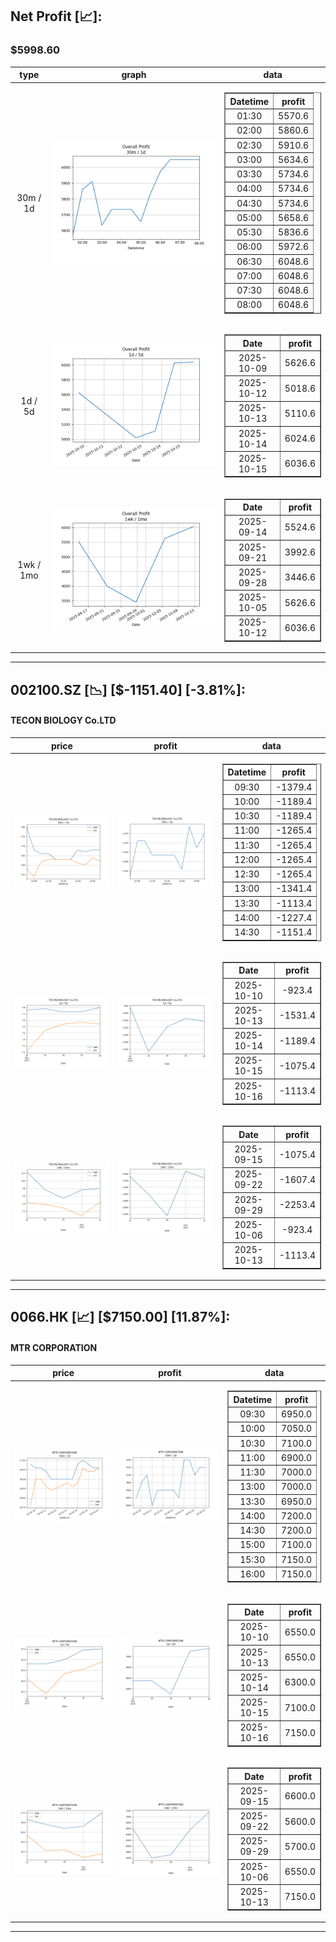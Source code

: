 ## Net Profit [📈]:
### $5998.60
|type|graph|data|
|:---:|:---:|:---:|
|30m / 1d|![net_profit](image/overall_30m-1d.png)|<table border="1" class="dataframe"> <thead> <tr style="text-align: center;"> <th>Datetime</th> <th>profit</th> </tr> </thead> <tbody> <tr> <td>01:30</td> <td>5570.6</td> </tr> <tr> <td>02:00</td> <td>5860.6</td> </tr> <tr> <td>02:30</td> <td>5910.6</td> </tr> <tr> <td>03:00</td> <td>5634.6</td> </tr> <tr> <td>03:30</td> <td>5734.6</td> </tr> <tr> <td>04:00</td> <td>5734.6</td> </tr> <tr> <td>04:30</td> <td>5734.6</td> </tr> <tr> <td>05:00</td> <td>5658.6</td> </tr> <tr> <td>05:30</td> <td>5836.6</td> </tr> <tr> <td>06:00</td> <td>5972.6</td> </tr> <tr> <td>06:30</td> <td>6048.6</td> </tr> <tr> <td>07:00</td> <td>6048.6</td> </tr> <tr> <td>07:30</td> <td>6048.6</td> </tr> <tr> <td>08:00</td> <td>6048.6</td> </tr> </tbody></table>|
|1d / 5d|![net_profit](image/overall_1d-5d.png)|<table border="1" class="dataframe"> <thead> <tr style="text-align: center;"> <th>Date</th> <th>profit</th> </tr> </thead> <tbody> <tr> <td>2025-10-09</td> <td>5626.6</td> </tr> <tr> <td>2025-10-12</td> <td>5018.6</td> </tr> <tr> <td>2025-10-13</td> <td>5110.6</td> </tr> <tr> <td>2025-10-14</td> <td>6024.6</td> </tr> <tr> <td>2025-10-15</td> <td>6036.6</td> </tr> </tbody></table>|
|1wk / 1mo|![net_profit](image/overall_1wk-1mo.png)|<table border="1" class="dataframe"> <thead> <tr style="text-align: center;"> <th>Date</th> <th>profit</th> </tr> </thead> <tbody> <tr> <td>2025-09-14</td> <td>5524.6</td> </tr> <tr> <td>2025-09-21</td> <td>3992.6</td> </tr> <tr> <td>2025-09-28</td> <td>3446.6</td> </tr> <tr> <td>2025-10-05</td> <td>5626.6</td> </tr> <tr> <td>2025-10-12</td> <td>6036.6</td> </tr> </tbody></table>|
---
## 002100.SZ [📉] [$-1151.40] [-3.81%]:
#### TECON BIOLOGY Co.LTD
|price|profit|data|
|:---:|:---:|:---:|
|![price](image/002100.SZ_30m-1d_price.png)|![profit](image/002100.SZ_30m-1d_profit.png)|<table border="1" class="dataframe"> <thead> <tr style="text-align: center;"> <th>Datetime</th> <th>profit</th> </tr> </thead> <tbody> <tr> <td>09:30</td> <td>-1379.4</td> </tr> <tr> <td>10:00</td> <td>-1189.4</td> </tr> <tr> <td>10:30</td> <td>-1189.4</td> </tr> <tr> <td>11:00</td> <td>-1265.4</td> </tr> <tr> <td>11:30</td> <td>-1265.4</td> </tr> <tr> <td>12:00</td> <td>-1265.4</td> </tr> <tr> <td>12:30</td> <td>-1265.4</td> </tr> <tr> <td>13:00</td> <td>-1341.4</td> </tr> <tr> <td>13:30</td> <td>-1113.4</td> </tr> <tr> <td>14:00</td> <td>-1227.4</td> </tr> <tr> <td>14:30</td> <td>-1151.4</td> </tr> </tbody></table>|
|![price](image/002100.SZ_1d-5d_price.png)|![profit](image/002100.SZ_1d-5d_profit.png)|<table border="1" class="dataframe"> <thead> <tr style="text-align: center;"> <th>Date</th> <th>profit</th> </tr> </thead> <tbody> <tr> <td>2025-10-10</td> <td>-923.4</td> </tr> <tr> <td>2025-10-13</td> <td>-1531.4</td> </tr> <tr> <td>2025-10-14</td> <td>-1189.4</td> </tr> <tr> <td>2025-10-15</td> <td>-1075.4</td> </tr> <tr> <td>2025-10-16</td> <td>-1113.4</td> </tr> </tbody></table>|
|![price](image/002100.SZ_1wk-1mo_price.png)|![profit](image/002100.SZ_1wk-1mo_profit.png)|<table border="1" class="dataframe"> <thead> <tr style="text-align: center;"> <th>Date</th> <th>profit</th> </tr> </thead> <tbody> <tr> <td>2025-09-15</td> <td>-1075.4</td> </tr> <tr> <td>2025-09-22</td> <td>-1607.4</td> </tr> <tr> <td>2025-09-29</td> <td>-2253.4</td> </tr> <tr> <td>2025-10-06</td> <td>-923.4</td> </tr> <tr> <td>2025-10-13</td> <td>-1113.4</td> </tr> </tbody></table>|
---
## 0066.HK [📈] [$7150.00] [11.87%]:
#### MTR CORPORATION
|price|profit|data|
|:---:|:---:|:---:|
|![price](image/0066.HK_30m-1d_price.png)|![profit](image/0066.HK_30m-1d_profit.png)|<table border="1" class="dataframe"> <thead> <tr style="text-align: center;"> <th>Datetime</th> <th>profit</th> </tr> </thead> <tbody> <tr> <td>09:30</td> <td>6950.0</td> </tr> <tr> <td>10:00</td> <td>7050.0</td> </tr> <tr> <td>10:30</td> <td>7100.0</td> </tr> <tr> <td>11:00</td> <td>6900.0</td> </tr> <tr> <td>11:30</td> <td>7000.0</td> </tr> <tr> <td>13:00</td> <td>7000.0</td> </tr> <tr> <td>13:30</td> <td>6950.0</td> </tr> <tr> <td>14:00</td> <td>7200.0</td> </tr> <tr> <td>14:30</td> <td>7200.0</td> </tr> <tr> <td>15:00</td> <td>7100.0</td> </tr> <tr> <td>15:30</td> <td>7150.0</td> </tr> <tr> <td>16:00</td> <td>7150.0</td> </tr> </tbody></table>|
|![price](image/0066.HK_1d-5d_price.png)|![profit](image/0066.HK_1d-5d_profit.png)|<table border="1" class="dataframe"> <thead> <tr style="text-align: center;"> <th>Date</th> <th>profit</th> </tr> </thead> <tbody> <tr> <td>2025-10-10</td> <td>6550.0</td> </tr> <tr> <td>2025-10-13</td> <td>6550.0</td> </tr> <tr> <td>2025-10-14</td> <td>6300.0</td> </tr> <tr> <td>2025-10-15</td> <td>7100.0</td> </tr> <tr> <td>2025-10-16</td> <td>7150.0</td> </tr> </tbody></table>|
|![price](image/0066.HK_1wk-1mo_price.png)|![profit](image/0066.HK_1wk-1mo_profit.png)|<table border="1" class="dataframe"> <thead> <tr style="text-align: center;"> <th>Date</th> <th>profit</th> </tr> </thead> <tbody> <tr> <td>2025-09-15</td> <td>6600.0</td> </tr> <tr> <td>2025-09-22</td> <td>5600.0</td> </tr> <tr> <td>2025-09-29</td> <td>5700.0</td> </tr> <tr> <td>2025-10-06</td> <td>6550.0</td> </tr> <tr> <td>2025-10-13</td> <td>7150.0</td> </tr> </tbody></table>|
---
